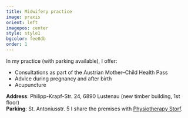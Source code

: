 ```yaml
---
title: Midwifery practice
image: praxis
orient: left
imagepos: center
style: style1
bgcolor: fee8db
order: 1
---
```

In my practice (with parking available), I offer:

* Consultations as part of the Austrian Mother–Child Health Pass
* Advice during pregnancy and after birth
* Acupuncture

**Address**: Philipp-Krapf-Str. 24, 6890 Lustenau (new timber building, 1st floor)  
**Parking**: St. Antoniusstr. 5
I share the premises with [Physiotherapy Storf](https://osteopathie-storf.at).
